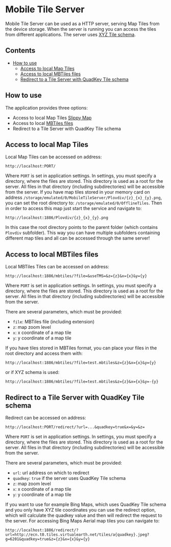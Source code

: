 # Mobile Tile Server

Mobile Tile Server can be used as a HTTP server, serving Map Tiles from the device storage. When the server is running you can access the tiles from different applications. The server uses [XYZ Tile schema](https://wiki.openstreetmap.org/wiki/Slippy_map_tilenames).

## Contents

- [How to use](#how-to-use)
  - [Access to local Map Tiles](#access-to-local-map-tiles)
  - [Access to local MBTiles files](#access-to-local-mbtiles-files)
  - [Redirect to a Tile Server with QuadKey Tile schema](#redirect-to-a-tile-server-with-quadkey-tile-schema)

## How to use

The application provides three options:

- Access to local Map Tiles [Slippy Map](https://wiki.openstreetmap.org/wiki/Slippy_map_tilenames)
- Access to local [MBTiles files](https://github.com/mapbox/mbtiles-spec)
- Redirect to a Tile Server with QuadKey Tile schema

## Access to local Map Tiles

Local Map Tiles can be accessed on address:

```text
http://localhost:PORT/
```

Where `PORT` is set in application settings. In settings, you must specify a directory, where the files are stored. This directory is used as a root for the server. All files in that directory (including subdirectories) will be accessible from the server.
If you have map tiles stored in your memory card on address `/storage/emulated/0/MobileTileServer/Plovdiv/{z}_{x}_{y}.png`, you can set the root directory to: `/storage/emulated/0/OfflineTiles`. Then in order to access this map just start the service and navigate to:

```text
http://localhost:1886/Plovdiv/{z}_{x}_{y}.png
```

In this case the root directory points to the parent folder (which contains `Plovdiv` subfolder). This way you can have multiple subfolders containing different map tiles and all can be accessed through the same server!

## Access to local MBTiles files

Local MBTiles Tiles can be accessed on address:

```text
http://localhost:1886/mbtiles/?file=&useTMS=&z={z}&x={x}&y={y}
```

Where `PORT` is set in application settings. In settings, you must specify a directory, where the files are stored. This directory is used as a root for the server. All files in that directory (including subdirectories) will be accessible from the server.

There are several parameters, which must be provided:

- `file`: MBTiles file (including extension)
- `z`: map zoom level
- `x`: x coordinate of a map tile
- `y`: y coordinate of a map tile

If you have tiles stored in MBTiles format, you can place your files in the root directory and access them with:

```text
http://localhost:1886/mbtiles/?file=test.mbtiles&z={z}&x={x}&y={y}
```

or if XYZ schema is used:

```text
http://localhost:1886/mbtiles/?file=test.mbtiles&z={z}&x={x}&y=-{y}
```

## Redirect to a Tile Server with QuadKey Tile schema

Redirect can be accessed on address:

```text
http://localhost:PORT/redirect/?url=...&quadkey=true&x=&y=&z=
```

Where `PORT` is set in application settings. In settings, you must specify a directory, where the files are stored. This directory is used as a root for the server. All files in that directory (including subdirectories) will be accessible from the server.

There are several parameters, which must be provided:

- `url`: url address on which to redirect
- `quadkey`: `true` if the server uses QuadKey Tile schema
- `z`: map zoom level
- `x`: x coordinate of a map tile
- `y`: y coordinate of a map tile

If you want to use for example Bing Maps, which uses QuadKey Tile schema and you only have XYZ tile coordinates you can use the redirect option, which will calculate the quadkey value and then will redirect the request to the server. For accessing Bing Maps Aerial map tiles you can navigate to:

```text
http://localhost:1886/redirect/?url=http://ecn.t0.tiles.virtualearth.net/tiles/a{quadkey}.jpeg?g=6201&quadkey=true&z={z}&x={x}&y={y}
```
